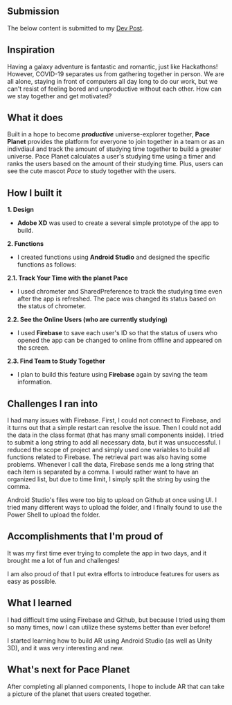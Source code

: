 ## Submission

The below content is submitted to my [Dev Post](https://devpost.com/software/pace-planet#updates).

## Inspiration

Having a galaxy adventure is fantastic and romantic, just like Hackathons! 
However, COVID-19 separates us from gathering together in person. 
We are all alone, staying in front of computers all day long to do our work, but we can't resist of feeling bored and unproductive without each other.
How can we stay together and get motivated? 

## What it does

Built in a hope to become ***productive*** universe-explorer together, **Pace Planet** provides the platform for everyone to join together in a team or as an indivdiaul and track the amount of studying time together to build a greater universe.
Pace Planet calculates a user's studying time using a timer and ranks the users based on the amount of their studying time. Plus, users can see the cute mascot *Pace* to study together with the users.

## How I built it

**1. Design**

- **Adobe XD** was used to create a several simple prototype of the app to build. 

**2. Functions**

- I created functions using **Android Studio** and designed the specific functions as follows:

**2.1. Track Your Time with the planet Pace**

- I used chrometer and SharedPreference to track the studying time even after the app is refreshed. The pace was changed its status based on the status of chrometer.

**2.2.  See the Online Users (who are currently studying)**

- I used **Firebase** to save each user's ID so that the status of users who opened the app can be changed to online from offline and appeared on the screen.

**2.3.  Find Team to Study Together**

- I plan to build this feature using **Firebase** again by saving the team information. 

## Challenges I ran into

I had many issues with Firebase. First, I could not connect to Firebase, and it turns out that a simple restart can resolve the issue. Then I could not add the data in the class format (that has many small components inside). I tried to submit a long string to add all necessary data, but it was unsuccessful. I reduced the scope of project and simply used one variables to build all functions related to Firebase. 
The retrieval part was also having some problems. Whenever I call the data, Firebase sends me a long string that each item is separated by a comma. I would rather want to have an organized list, but due to time limit, I simply split the string by using the comma.

Android Studio's files were too big to upload on Github at once using UI. I tried many different ways to upload the folder, and I finally found to use the Power Shell to upload the folder.

## Accomplishments that I'm proud of

It was my first time ever trying to complete the app in two days, and it brought me a lot of fun and challenges!

I am also proud of that I put extra efforts to introduce features for users as easy as possible.

## What I learned

I had difficult time using Firebase and Github, but because I tried using them so many times, now I can utilize these systems better than ever before!

I started learning how to build AR using Android Studio (as well as Unity 3D), and it was very interesting and new. 

## What's next for Pace Planet

After completing all planned components, I hope to include AR that can take a picture of the planet that users created together.
